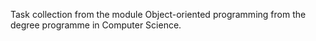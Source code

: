 Task collection from the module Object-oriented programming from the degree programme in Computer Science.